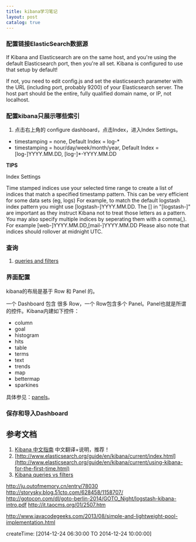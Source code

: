```yaml
---
title: kibana学习笔记
layout: post
catalog: true
---
```



### 配置链接ElasticSearch数据源

If Kibana and Elasticsearch are on the same host, and you're using the default Elasticsearch port, then you're all set. Kibana is configured to use that setup by default!

If not, you need to edit config.js and set the elasticsearch parameter with the URL (including port, probably 9200) of your Elasticsearch server. The host part should be the entire, fully qualified domain name, or IP, not localhost.

### 配置kibana只展示哪些索引

1. 点击右上角的 configure dashboard，点击Index，进入Index Settings。

* timestamping = none, Default Index = log-*
* timestamping = hour/day/week/month/year, Default Index = [log-]YYYY.MM.DD, [log-]*-YYYY.MM.DD


**TIPS**

Index Settings

Time stamped indices use your selected time range to create a list of indices that match a specified timestamp pattern. This can be very efficient for some data sets (eg, logs) For example, to match the default logstash index pattern you might use [logstash-]YYYY.MM.DD. The [] in "[logstash-]" are important as they instruct Kibana not to treat those letters as a pattern. You may also specify multiple indices by seperating them with a comma(,). For example [web-]YYYY.MM.DD,[mail-]YYYY.MM.DD Please also note that indices should rollover at midnight UTC.


### 查询

1. [queries and filters](http://www.elasticsearch.org/guide/en/kibana/current/working-with-queries-and-filters.html)


### 界面配置

kibana的布局是基于 Row 和 Panel 的。

一个 Dashboard 包含 很多 Row，一个 Row包含多个 Panel。Panel也就是所谓的控件。Kibana内建如下控件：

* column
* goal
* histogram
* hits
* table
* terms
* text
* trends
* map
* bettermap
* sparkines

具体参见：[panels](http://www.elasticsearch.org/guide/en/kibana/current/panels.html)。

### 保存和导入Dashboard



参考文档
--------

1. [Kibana 中文指南](http://kibana.logstash.es/content/) 中文翻译+说明，推荐！
2. [http://www.elasticsearch.org/guide/en/kibana/current/index.html](http://www.elasticsearch.org/guide/en/kibana/current/using-kibana-for-the-first-time.html)
3. [Kibana queries vs filters](http://packetbeat.com/docs/kibana-filtering-vs-queries.html)

http://ju.outofmemory.cn/entry/78030
http://storysky.blog.51cto.com/628458/1158707/
http://gotocon.com/dl/goto-berlin-2014/GOTO_Night/logstash-kibana-intro.pdf
http://it.taocms.org/01/2507.htm

http://www.javacodegeeks.com/2013/08/simple-and-lightweight-pool-implementation.html


createTime: [2014-12-24 06:30:00 TO 2014-12-24 10:00:00]